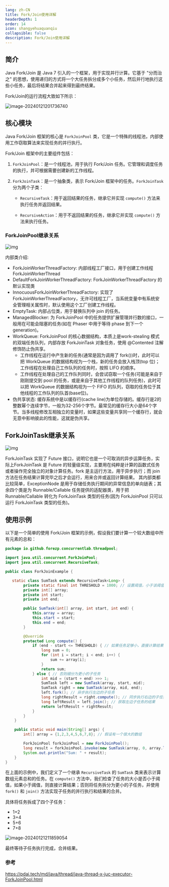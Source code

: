 ```yaml
---
lang: zh-CN
title: Fork/Join使用详解
headerDepth: 1
order: 14
icon: shangyehuaquanqiu
collapsible: false
description: Fork/Join使用详解
---
```




## 简介

Java Fork/Join 是 Java 7 引入的一个框架，用于实现并行计算。它基于 "分而治之" 的思想，使用递归的方式将一个大任务拆分成多个小任务，然后并行地执行这些小任务，最后将结果合并起来得到最终结果。

Fork/Join的运行流程大致如下所示：

![image-20240121201736740](https://static-1254191423.cos.ap-shanghai.myqcloud.com/img/2024/1/21/image-20240121201736740.png)



## 核心模块



Java Fork/Join 框架的核心是 `ForkJoinPool` 类，它是一个特殊的线程池，内部使用工作窃取算法来实现任务的并行执行。

Fork/Join 框架中的主要组件包括：

1. `ForkJoinPool`：是一个线程池，用于执行 Fork/Join 任务。它管理和调度任务的执行，并可根据需要创建新的工作线程。
2. `ForkJoinTask`：是一个抽象类，表示 Fork/Join 框架中的任务。`ForkJoinTask` 分为两个子类：

   - `RecursiveTask`：用于返回结果的任务，继承它并实现 `compute()` 方法来执行任务并返回结果。

   - `RecursiveAction`：用于不返回结果的任务，继承它并实现 `compute()` 方法来执行任务。



### ForkJoinPool继承关系

![img](https://static-1254191423.cos.ap-shanghai.myqcloud.com/img/2024/1/21/java-thread-x-forkjoin-1.png)

内部类介绍:

- ForkJoinWorkerThreadFactory: 内部线程工厂接口，用于创建工作线程ForkJoinWorkerThread
- DefaultForkJoinWorkerThreadFactory: ForkJoinWorkerThreadFactory 的默认实现类
- InnocuousForkJoinWorkerThreadFactory: 实现了 ForkJoinWorkerThreadFactory，无许可线程工厂，当系统变量中有系统安全管理相关属性时，默认使用这个工厂创建工作线程。
- EmptyTask: 内部占位类，用于替换队列中 join 的任务。
- ManagedBlocker: 为 ForkJoinPool 中的任务提供扩展管理并行数的接口，一般用在可能会阻塞的任务(如在 Phaser 中用于等待 phase 到下一个generation)。
- WorkQueue: ForkJoinPool 的核心数据结构，本质上是work-stealing 模式的双端任务队列，内部存放 ForkJoinTask 对象任务，使用 @Contented 注解修饰防止伪共享。
  - 工作线程在运行中产生新的任务(通常是因为调用了 fork())时，此时可以把 WorkQueue 的数据结构视为一个栈，新的任务会放入栈顶(top 位)；工作线程在处理自己工作队列的任务时，按照 LIFO 的顺序。
  - 工作线程在处理自己的工作队列同时，会尝试窃取一个任务(可能是来自于刚刚提交到 pool 的任务，或是来自于其他工作线程的队列任务)，此时可以把 WorkQueue 的数据结构视为一个 FIFO 的队列，窃取的任务位于其他线程的工作队列的队首(base位)。
- 伪共享状态: 缓存系统中是以缓存行(cache line)为单位存储的。缓存行是2的整数幂个连续字节，一般为32-256个字节。最常见的缓存行大小是64个字节。当多线程修改互相独立的变量时，如果这些变量共享同一个缓存行，就会无意中影响彼此的性能，这就是伪共享。

## ForkJoinTask继承关系

![img](https://static-1254191423.cos.ap-shanghai.myqcloud.com/img/2024/1/21/java-thread-x-forkjoin-4.png)

ForkJoinTask 实现了 Future 接口，说明它也是一个可取消的异步运算任务，实际上ForkJoinTask 是 Future 的轻量级实现，主要用在纯粹是计算的函数式任务或者操作完全独立的对象计算任务。fork 是主运行方法，用于异步执行；而 join 方法在任务结果计算完毕之后才会运行，用来合并或返回计算结果。 其内部类都比较简单，ExceptionNode 是用于存储任务执行期间的异常信息的单向链表；其余四个类是为 Runnable/Callable 任务提供的适配器类，用于把 Runnable/Callable 转化为 ForkJoinTask 类型的任务(因为 ForkJoinPool 只可以运行 ForkJoinTask 类型的任务)。



## 使用示例

以下是一个简单的使用 Fork/Join 框架的示例，假设我们要计算一个较大数组中所有元素的总和：

```java
package io.github.forezp.concurrentlab.threadpool;

import java.util.concurrent.ForkJoinPool;
import java.util.concurrent.RecursiveTask;

public class ForkJoinExample {

   static class SumTask extends RecursiveTask<Long> {
        private static final int THRESHOLD = 1000; // 设置阈值，小于该阈值的任务将不再细分，直接计算结果
        private int[] array;
        private int start;
        private int end;

        public SumTask(int[] array, int start, int end) {
            this.array = array;
            this.start = start;
            this.end = end;
        }

        @Override
        protected Long compute() {
            if (end - start <= THRESHOLD) { // 如果任务足够小，直接计算结果
                long sum = 0;
                for (int i = start; i < end; i++) {
                    sum += array[i];
                }
                return sum;
            } else { // 否则细分为更小的子任务
                int mid = (start + end) >>> 1;
                SumTask left = new SumTask(array, start, mid);
                SumTask right = new SumTask(array, mid, end);
                left.fork(); // 异步执行左边的子任务
                long rightResult = right.compute(); // 同步执行右边的子任务
                long leftResult = left.join(); // 获取左边子任务的结果
                return leftResult + rightResult;
            }
        }
    }

    public static void main(String[] args) {
        int[] array = {1,2,3,4,5,6,7,8}; // 假设有一个很大的数组

        ForkJoinPool forkJoinPool = new ForkJoinPool();
        long result = forkJoinPool.invoke(new SumTask(array, 0, array.length)); // 同步执行任务，并获取结果
        System.out.println("Sum: " + result);
    }
}

```



在上面的示例中，我们定义了一个继承 `RecursiveTask` 的 `SumTask` 类来表示计算数组元素总和的任务。在 `compute()` 方法中，我们检查了任务的大小是否小于阈值，如果小于阈值，则直接计算结果；否则将任务拆分为更小的子任务，并使用 `fork()` 和 `join()` 方法实现子任务的并行执行和结果的合并。

具体将任务拆成了四个子任务：

- 1+2
- 3+4
- 5+6
- 7+8

![image-20240121211859054](https://static-1254191423.cos.ap-shanghai.myqcloud.com/img/2024/1/21/image-20240121211859054.png)

最终等待子任务执行完成，合并结果。



### 参考

https://pdai.tech/md/java/thread/java-thread-x-juc-executor-ForkJoinPool.html

<!-- @include: @article-footer.snippet.md -->